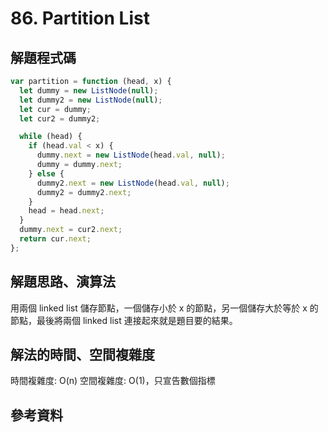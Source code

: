 # 86. Partition List

## 解題程式碼

```javascript
var partition = function (head, x) {
  let dummy = new ListNode(null);
  let dummy2 = new ListNode(null);
  let cur = dummy;
  let cur2 = dummy2;

  while (head) {
    if (head.val < x) {
      dummy.next = new ListNode(head.val, null);
      dummy = dummy.next;
    } else {
      dummy2.next = new ListNode(head.val, null);
      dummy2 = dummy2.next;
    }
    head = head.next;
  }
  dummy.next = cur2.next;
  return cur.next;
};
```

## 解題思路、演算法

用兩個 linked list 儲存節點，一個儲存小於 x 的節點，另一個儲存大於等於 x 的節點，最後將兩個 linked list 連接起來就是題目要的結果。

## 解法的時間、空間複雜度

時間複雜度: O(n)
空間複雜度: O(1)，只宣告數個指標

## 參考資料
